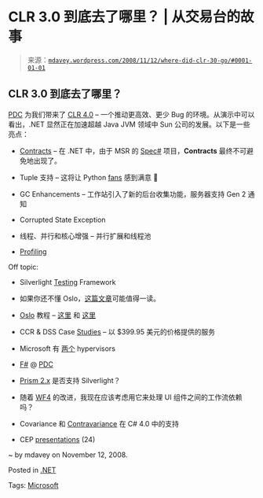 <!--yml

category: 未分类

date: 2024-05-18 06:08:30

-->

# CLR 3.0 到底去了哪里？ | 从交易台的故事

> 来源：[`mdavey.wordpress.com/2008/11/12/where-did-clr-30-go/#0001-01-01`](https://mdavey.wordpress.com/2008/11/12/where-did-clr-30-go/#0001-01-01)

## CLR 3.0 到底去了哪里？

[PDC](http://coolthingoftheday.blogspot.com/2008/10/pdc2008-quick-video-link-list.html) 为我们带来了 [CLR 4.0](http://channel9.msdn.com/pdc2008/PC49/) – 一个推动更高效、更少 Bug 的环境。从演示中可以看出，.NET 显然正在加速超越 Java JVM 领域中 Sun 公司的发展。以下是一些亮点：

+   [Contracts](http://channel9.msdn.com/pdc2008/tl51/) – 在 .NET 中，由于 MSR 的 [Spec#](http://research.microsoft.com/SpecSharp/) 项目，**Contracts** 最终不可避免地出现了。

+   Tuple 支持 – 这将让 Python [fans](http://etrading.wordpress.com/) 感到满意 🙂

+   GC Enhancements – 工作站引入了新的后台收集功能，服务器支持 Gen 2 通知

+   Corrupted State Exception

+   线程、并行和核心增强 – 并行扩展和线程池

+   [Profiling](http://blogs.msdn.com/davbr/archive/2008/11/10/new-stuff-in-profiling-api-for-upcoming-clr-4-0.aspx)

Off topic:

+   Silverlight [Testing](http://www.jeff.wilcox.name/2008/11/04/test-framework-source/) Framework

+   如果你还不懂 Oslo，[这篇文章](http://blogs.msdn.com/mllopis/archive/2008/11/07/pdc-2008-sessions-about-oslo.aspx)可能值得一读。

+   [Oslo](http://www.betanews.com/article/Microsofts_Burley_Kawasaki_How_modeling_will_change_programming/1226357640) 教程 – [这里](http://blog.devarchive.net/2008/11/generating-code-using-ms-codename-t4.html) 和 [这里](http://blog.codeslower.com/2008/11/Exploring-Oslo-Using-Mg-to-Define-a-To-Do-Language)

+   CCR & DSS Case [Studies](http://www.microsoft.com/ccrdss/#CaseStudies) – 以 $399.95 美元的价格提供的服务

+   Microsoft 有 [两个](http://www.infoworld.com/article/08/10/31/microsoft-azure-cloud-qa_1.html) hypervisors

+   [F#](http://www.ffconsultancy.com/products/fsharp_for_scientists/?fsb) @ [PDC](http://channel9.msdn.com/pdc2008/TL11/)

+   [Prism 2.x](http://blogs.msdn.com/blaine/archive/2008/11/10/prism-2-0-drop-available-on-codeplex.aspx) 是否支持 Silverlight？

+   随着 [WF4](http://channel9.msdn.com/pdc2008/TL17/) 的改进，我现在应该考虑用它来处理 UI 组件之间的工作流依赖吗？

+   Covariance 和 [Contravariance](http://blogs.msdn.com/charlie/archive/2008/10/28/linq-farm-covariance-and-contravariance-in-visual-studio-2010.aspx) 在 C# 4.0 中的支持

+   CEP [presentations](http://www.thecepblog.com/2008/11/03/twenty-two-cep-public-presentations-on-slideshare/) (24)

~ by mdavey on November 12, 2008.

Posted in [.NET](https://mdavey.wordpress.com/category/languages/net/)

Tags: [Microsoft](https://mdavey.wordpress.com/tag/microsoft/)
